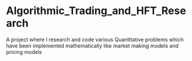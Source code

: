 # Algorithmic_Trading_and_HFT_Research
A project where I research and code various Quantitative problems which have been implemented mathematically  like market making models and pricing models
